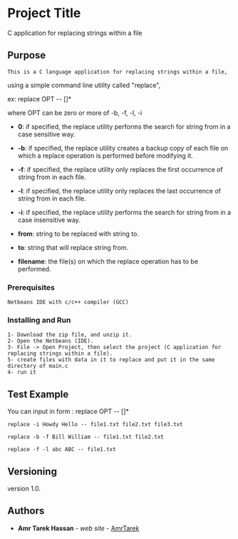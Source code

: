 # Project Title

C application for replacing strings within a file

## Purpose

	This is a C language application for replacing strings within a file, 
using a simple command line utility called "replace",

ex: replace OPT <from> <to> -- <filename> [<filename>]*

where OPT can be zero or more of -b, -f, -l, -i

* **0**: if specified, the replace utility performs the search for string from 
  in a case sensitive way.
 	
* **-b**: if specified, the replace utility creates a backup copy of each file on
 which a replace operation is performed before modifying it.

* **-f**: if specified, the replace utility only replaces the first occurrence of 
 string from in each file.
  
* **-l**: if specified, the replace utility only replaces the last occurrence of 
  string from in each file.
  
* **-i**: if specified, the replace utility performs the search for string from 
  in a case insensitive way.
  
* **from**: string to be replaced with string to.
   
* **to**: string that will replace string from.
  
* **filename**: the file(s) on which the replace operation has to be performed.

### Prerequisites

```
Netbeans IDE with c/c++ compiler (GCC)
```

### Installing and Run


```
1- Download the zip file, and unzip it.
2- Open the Netbeans (IDE).
3- File -> Open Project, then select the project (C application for replacing strings within a file).
5- create files with data in it to replace and put it in the same directory of main.c
4- run it
```

## Test Example

You can input in form : replace OPT <from> <to> -- <filename> [<filename>]*
```
replace -i Howdy Hello -- file1.txt file2.txt file3.txt

replace -b -f Bill William -- file1.txt file2.txt

replace -f -l abc ABC -- file1.txt

```


## Versioning

version 1.0. 

## Authors

* **Amr Tarek Hassan** - *web site* - [AmrTarek](http://amrtarek.com/)


